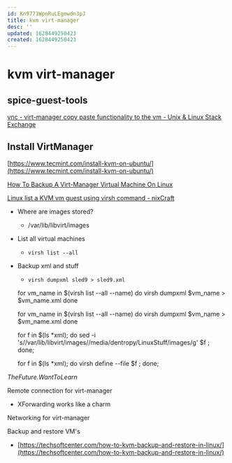 ```yaml
---
id: Kn9771WpnRuLEgmwdn3pJ
title: kvm virt-manager
desc: ''
updated: 1628449250423
created: 1628449250423
---
```

# kvm virt-manager
spice-guest-tools
-----------------

[vnc - virt-manager copy paste functionality to the vm - Unix & Linux Stack Exchange](https://unix.stackexchange.com/questions/109117/virt-manager-copy-paste-functionality-to-the-vm)

Install VirtManager
-------------------

[https://www.tecmint.com/install-kvm-on-ubuntu/](https://www.tecmint.com/install-kvm-on-ubuntu/)

[How To Backup A Virt-Manager Virtual Machine On Linux](https://www.addictivetips.com/ubuntu-linux-tips/backup-a-virt-manager-virtual-machine-on-linux/)

[Linux list a KVM vm guest using virsh command - nixCraft](https://www.cyberciti.biz/faq/linux-list-a-kvm-vm-guest-using-virsh-command/)

*   Where are images stored?
    *   /var/lib/libvirt/images
*   List all virtual machines
    *   `virsh list --all`
*   Backup xml and stuff
    *   `virsh dumpxml sled9 > sled9.xml`

    for vm_name in $(virsh list --all --name)
    do
    virsh dumpxml $vm_name > $vm_name.xml
    done

    for vm_name in $(virsh list --all --name)
    do
    virsh dumpxml $vm_name > $vm_name.xml
    done

    for f in $(ls *xml); 
    do 
      sed -i 's/\/var\/lib\/libvirt\/images/\/media\/dentropy\/LinuxStuff\/images/g' $f ; 
    done;
    
    
    for f in $(ls *xml); 
    do 
      virsh define --file $f ; 
    done;
    

_TheFuture.WantToLearn_

Remote connection for virt-manager

*   XForwarding works like a charm

Networking for virt-manager

Backup and restore VM's

*   [https://techsoftcenter.com/how-to-kvm-backup-and-restore-in-linux/](https://techsoftcenter.com/how-to-kvm-backup-and-restore-in-linux/)
